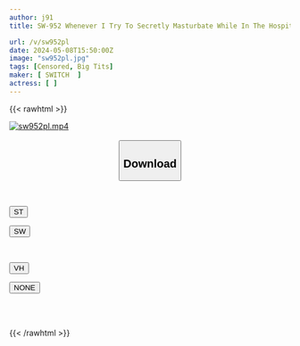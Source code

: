 ```yaml
---
author: j91
title: SW-952 Whenever I Try To Secretly Masturbate While In The Hospital, A Nurse Always Comes To Interrupt Me! ! I Can't Resist Being Seduced By A Big-breasted, Big-assed Nurse Who Makes Me Hold Back Until My Balls Become Tight! ? 3

url: /v/sw952pl
date: 2024-05-08T15:50:00Z
image: "sw952pl.jpg"
tags: [Censored, Big Tits]
maker: [ SWITCH  ]
actress: [ ]
---
```



{{< rawhtml >}}

<div class="video" data-videoid="Za19BwOBAoHqxaw">
    <a href="javascript:;">
        <img src="/v/sw952pl/sw952pl.jpg" width="WIDTH" height="HEIGHT" alt="sw952pl.mp4" loading="lazy">
    </a>
</div>

<script type="text/javascript" src="https://j91.asia/asset/on-demand-st.js"></script>

<br>
  <link rel="stylesheet" href="https://j91.asia/asset/bs5.css">
  
  <center>
  <button class="btn btn-primary" type="button" data-bs-toggle="collapse" data-bs-target=".multi-collapse" aria-expanded="false" aria-controls="multiCollapseExample1 multiCollapseExample2"><h2>Download</h2></button></center>
</p>
<div class="row">
  <div class="col">
    <div class="collapse multi-collapse" id="multiCollapseExample1">
      <div class="card card-body">
	      	      <br>
<div class="buttons">  
<p><a href="https://streamtape.to/v/Za19BwOBAoHqxaw" target="_blank"><button class="btn-hover color-3"><i class="fa fa-download"></i> ST</button></a></p>
<p><a href="https://asnwish.com/x0rtzfsu9i8u" target="_blank"><button class="btn-hover color-2"><i class="fa fa-download"></i> SW</button></a></p></div>
    </div>
  </div>
</div>
  <div class="col">
    <div class="collapse multi-collapse" id="multiCollapseExample2">
      <div class="card card-body">
	      <br>
<div class="buttons">
<p><a href="https://vidhidevip.com/file/06psmiprv37r"><button class="btn-hover color-8"><i class="fa fa-download"></i> VH</button></a></p>
<p><a href="javascript:;"><button class="btn-hover color-9"><i class="fa fa-download"></i> NONE</button></a></p></div>
<br><br>
      </div>
    </div>
  </div>
</div>

{{< /rawhtml >}}